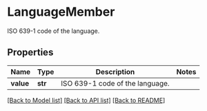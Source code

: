 # LanguageMember

ISO 639-1 code of the language.

## Properties
Name | Type | Description | Notes
------------ | ------------- | ------------- | -------------
**value** | **str** | ISO 639-1 code of the language. | 

[[Back to Model list]](../README.md#documentation-for-models) [[Back to API list]](../README.md#documentation-for-api-endpoints) [[Back to README]](../README.md)


